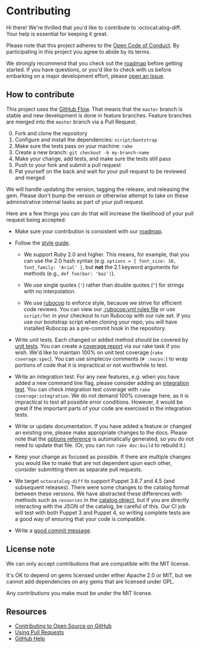 # Contributing

Hi there! We're thrilled that you'd like to contribute to :octocat:alog-diff. Your help is essential for keeping it great.

Please note that this project adheres to the [Open Code of Conduct](http://todogroup.org/opencodeofconduct/#GitHub%20Octocatalog-Diff/opensource@github.com). By participating in this project you agree to abide by its terms.

We strongly recommend that you check out the [roadmap](/doc/roadmap.md) before getting started. If you have questions, or you'd like to check with us before embarking on a major development effort, please [open an issue](https://github.com/github/octocatalog-diff/issues/new).

## How to contribute

This project uses the [GitHub Flow](https://guides.github.com/introduction/flow/). That means that the `master` branch is stable and new development is done in feature branches. Feature branches are merged into the `master` branch via a Pull Request.

0. Fork and clone the repository
0. Configure and install the dependencies: `script/bootstrap`
0. Make sure the tests pass on your machine: `rake`
0. Create a new branch: `git checkout -b my-branch-name`
0. Make your change, add tests, and make sure the tests still pass
0. Push to your fork and submit a pull request
0. Pat yourself on the back and wait for your pull request to be reviewed and merged

We will handle updating the version, tagging the release, and releasing the gem. Please don't bump the version or otherwise attempt to take on these administrative internal tasks as part of your pull request.

Here are a few things you can do that will increase the likelihood of your pull request being accepted:

- Make sure your contribution is consistent with our [roadmap](/doc/roadmap.md).

- Follow the [style guide](https://github.com/bbatsov/ruby-style-guide).

  - We support Ruby 2.0 and higher. This means, for example, that you can use the 2.0 hash syntax (e.g. `options = { font_size: 10, font_family: 'Arial' }`, but **not** the 2.1 keyword arguments for methods (e.g., `def foo(bar: 'baz')`).

  - We use single quotes (`'`) rather than double quotes (`"`) for strings with no interpolation.

  - We use [rubocop](http://batsov.com/rubocop/) to enforce style, because we strive for efficient code reviews. You can view our [.rubocop.yml rules file](/.rubocop.yml) or use `script/fmt` in your checkout to run Rubocop with our rule set. If you use our bootstrap script when cloning your repo, you will have installed Rubocop as a pre-commit hook in the repository.

- Write unit tests. Each changed or added method should be covered by [unit tests](/spec/octocatalog-diff/tests). You can create a [coverage report](/doc/dev/coverage.md) via our rake task if you wish. We'd like to maintain 100% on unit test coverage (`rake coverage:spec`). You can use simplecov comments (`# :nocov:`) to wrap portions of code that it is impractical or not worthwhile to test.

- Write an integration test. For any new features, e.g. when you have added a new command line flag, please consider adding an [integration test](/spec/octocatalog-diff/integration). You can check integration test coverage with `rake coverage:integration`. We do not demand 100% coverage here, as it is impractical to test all possible error conditions. However, it would be great if the important parts of your code are exercised in the integration tests.

- Write or update documentation. If you have added a feature or changed an existing one, please make appropriate changes to the docs. Please note that the [options reference](/doc/optionsref.md) is automatically generated, so you do not need to update that file. (Or, you can run `rake doc:build` to rebuild it.)

- Keep your change as focused as possible. If there are multiple changes you would like to make that are not dependent upon each other, consider submitting them as separate pull requests.

- We target `octocatalog-diff` to support Puppet 3.8.7 and 4.5 (and subsequent releases). There were some changes to the catalog format between these versions. We have abstracted these differences with methods such as `resources` in the [catalog object](/lib/octocatalog-diff/catalog.rb), but if you are directly interacting with the JSON of the catalog, be careful of this. Our CI job will test with both Puppet 3 and Puppet 4, so writing complete tests are a good way of ensuring that your code is compatible.

- Write a [good commit message](http://tbaggery.com/2008/04/19/a-note-about-git-commit-messages.html).

## License note

We can only accept contributions that are compatible with the MIT license.

It's OK to depend on gems licensed under either Apache 2.0 or MIT, but we cannot add dependencies on any gems that are licensed under GPL.

Any contributions you make must be under the MIT license.

## Resources

- [Contributing to Open Source on GitHub](https://guides.github.com/activities/contributing-to-open-source/)
- [Using Pull Requests](https://help.github.com/articles/using-pull-requests/)
- [GitHub Help](https://help.github.com)
